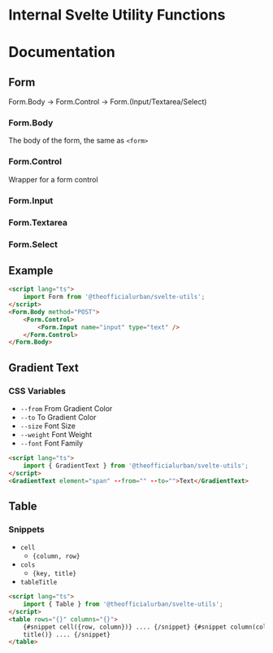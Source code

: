 # Internal Svelte Utility Functions

# Documentation

## Form

Form.Body -> Form.Control -> Form.(Input/Textarea/Select)

### Form.Body

The body of the form, the same as `<form>`

### Form.Control

Wrapper for a form control

### Form.Input

### Form.Textarea

### Form.Select

## Example

```html
<script lang="ts">
	import Form from '@theofficialurban/svelte-utils';
</script>
<Form.Body method="POST">
	<Form.Control>
		<Form.Input name="input" type="text" />
	</Form.Control>
</Form.Body>
```

## Gradient Text

### CSS Variables

- `--from` From Gradient Color
- `--to` To Gradient Color
- `--size` Font Size
- `--weight` Font Weight
- `--font` Font Family

```html
<script lang="ts">
	import { GradientText } from '@theofficialurban/svelte-utils';
</script>
<GradientText element="span" --from="" --to="">Text</GradientText>
```

## Table

### Snippets

- `cell`
  - `{column, row}`
- `cols`
  - `{key, title}`
- `tableTitle`

```html
<script lang="ts">
	import { Table } from '@theofficialurban/svelte-utils';
</script>
<table rows="{}" columns="{}">
	{#snippet cell({row, column})} .... {/snippet} {#snippet column(col)} .... {/snippet} {#snippet
	title()} .... {/snippet}
</table>
```
